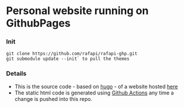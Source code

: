 # Personal website running on GithubPages

### Init
```
git clone https://github.com/rafapi/rafapi-ghp.git
git submodule update --init` to pull the themes
```

### Details
* This is the source code - based on [hugo](https://gohugo.io/) - of a website hosted [here](https://github.com/rafapi/rafapi.github.io)
* The static html code is generated using [Github Actions](https://github.com/features/actions) any time a change is pushed into this repo.
